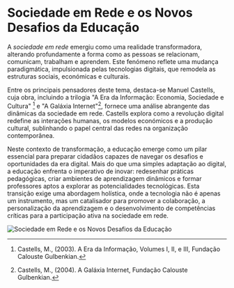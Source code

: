 # Sociedade em Rede e os Novos Desafios da Educação

A *sociedade em rede* emergiu como uma realidade transformadora, alterando profundamente a forma como as pessoas se relacionam, comunicam, trabalham e aprendem. Este fenómeno reflete uma mudança paradigmática, impulsionada pelas tecnologias digitais, que remodela as estruturas sociais, económicas e culturais.

Entre os principais pensadores deste tema, destaca-se Manuel Castells, cuja obra, incluindo a trilogia "A Era da Informação: Economia, Sociedade e Cultura" [^1] e "A Galáxia Internet"[^2], fornece uma análise abrangente das dinâmicas da sociedade em rede. Castells explora como a revolução digital redefine as interações humanas, os modelos económicos e a produção cultural, sublinhando o papel central das redes na organização contemporânea.

Neste contexto de transformação, a educação emerge como um pilar essencial para preparar cidadãos capazes de navegar os desafios e oportunidades da era digital. Mais do que uma simples adaptação ao digital, a educação enfrenta o imperativo de inovar: redesenhar práticas pedagógicas, criar ambientes de aprendizagem dinâmicos e formar professores aptos a explorar as potencialidades tecnológicas. Esta transição exige uma abordagem holística, onde a tecnologia não é apenas um instrumento, mas um catalisador para promover a colaboração, a personalização da aprendizagem e o desenvolvimento de competências críticas para a participação ativa na sociedade em rede.

![Sociedade em Rede e os Novos Desafios da Educação](figures/01_01_sociedade_em_rede_e_os_novos_desafios_da_educacao.svg)

[^1]: Castells, M., (2003). A Era da Informação, Volumes I, II, e III, Fundação Calouste Gulbenkian.
[^2]: Castells, M., (2004). A Galáxia Internet, Fundação Calouste Gulbenkian.